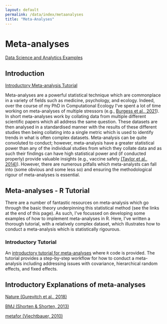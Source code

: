 ```yaml
---
layout: default
permalink: /data/index/metaanalyses
title: "Meta-Analyses"
---
```

  
  
# Meta-analyses
  
[Data Science and Analytics Examples](https://benjburgess.github.io/data/index)

## Introduction

[Introductory Meta-analysis Tutorial](https://benjburgess.github.io/i/metaanalysis_introductory)

Meta-analyses are a powerful statistical technique which are commonplace in a variety of fields such as medicine, psychology, and ecology. Indeed, over the course of my PhD in Computational Ecology I've spent a lot of time working on meta-analyses of multiple stressors (e.g., [Burgess et al., 2021](https://onlinelibrary.wiley.com/doi/full/10.1111/gcb.15630)). In short meta-analyses work by collating data from multiple different scientific papers which all address the same question. These datasets are then analysed in a standardised manner with the results of these different studies then being collating into a single metric which is used to identify trends in what is often complex datasets. Meta-analysis can be quite convoluted to conduct; however, meta-analysis have a greater statistical power than any of the individual studies from which they collate data and as such their findings can have high statistical power and (if conducted properly) provide valuable insights (e.g., vaccine safety [(Taylor et al., 2014)](https://www.sciencedirect.com/science/article/pii/S0264410X14006367)). However, there are numerous pitfalls which meta-analysts can fall into (some obvious and some less so) and ensuring the methodological rigour of meta-analyses is essential.


## Meta-analyses - R Tutorial

There are a number of fantastic resources on meta-analysis which go through the basic theory underpinning this statistical method (see the links at the end of this page). As such, I've focussed on developing some examples of how to implement meta-analyses in R. Here, I've written a thorough tutorial, with a relatively complex dataset, which illustrates how to conduct a meta-analysis which is statistically rigourous. 


### Introductory Tutorial

An [introductory tutorial for meta-analyses](https://benjburgess.github.io/i/metaanalysis_introductory) where `R` code is provided. The tutorial provides a step-by-step workflow for how to conduct a meta-analysis including addressing issues with covariance, hierarchical random effects, and fixed effects.



## Introductory Explanations of meta-analyses

[Nature (Gurevitch et al., 2018)](https://www.nature.com/articles/nature25753)

[BMJ (Shorten & Shorten, 2013)](https://ebn.bmj.com/content/16/1/3)

[metafor (Viechtbauer, 2010)](https://www.metafor-project.org/doku.php)